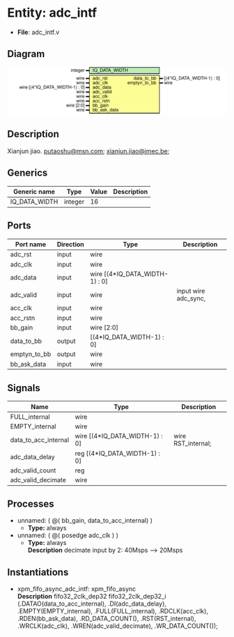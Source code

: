 # Entity: adc_intf

- **File**: adc_intf.v
## Diagram

![Diagram](adc_intf.svg "Diagram")
## Description

 Xianjun jiao. putaoshu@msn.com; xianjun.jiao@imec.be;

## Generics

| Generic name  | Type    | Value | Description |
| ------------- | ------- | ----- | ----------- |
| IQ_DATA_WIDTH | integer | 16    |             |
## Ports

| Port name    | Direction | Type                           | Description          |
| ------------ | --------- | ------------------------------ | -------------------- |
| adc_rst      | input     | wire                           |                      |
| adc_clk      | input     | wire                           |                      |
| adc_data     | input     | wire [(4*IQ_DATA_WIDTH-1) : 0] |                      |
| adc_valid    | input     | wire                           | input wire adc_sync, |
| acc_clk      | input     | wire                           |                      |
| acc_rstn     | input     | wire                           |                      |
| bb_gain      | input     | wire [2:0]                     |                      |
| data_to_bb   | output    | [(4*IQ_DATA_WIDTH-1) : 0]      |                      |
| emptyn_to_bb | output    | wire                           |                      |
| bb_ask_data  | input     | wire                           |                      |
## Signals

| Name                 | Type                           | Description           |
| -------------------- | ------------------------------ | --------------------- |
| FULL_internal        | wire                           |                       |
| EMPTY_internal       | wire                           |                       |
| data_to_acc_internal | wire [(4*IQ_DATA_WIDTH-1) : 0] |   wire RST_internal;  |
| adc_data_delay       | reg [(4*IQ_DATA_WIDTH-1) : 0]  |                       |
| adc_valid_count      | reg                            |                       |
| adc_valid_decimate   | wire                           |                       |
## Processes
- unnamed: ( @( bb_gain, data_to_acc_internal) )
  - **Type:** always
- unnamed: ( @( posedge adc_clk ) )
  - **Type:** always
</br>**Description**
decimate input by 2: 40Msps --> 20Msps 
## Instantiations

- xpm_fifo_async_adc_intf: xpm_fifo_async
</br>**Description**
 fifo32_2clk_dep32 fifo32_2clk_dep32_i
        (.DATAO(data_to_acc_internal),
         .DI(adc_data_delay),
         .EMPTY(EMPTY_internal),
         .FULL(FULL_internal),
         .RDCLK(acc_clk),
         .RDEN(bb_ask_data),
         .RD_DATA_COUNT(),
         .RST(RST_internal),
         .WRCLK(adc_clk),
         .WREN(adc_valid_decimate),
         .WR_DATA_COUNT());


